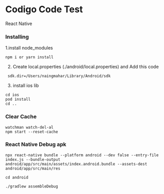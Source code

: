 # Codigo Code Test
React Native

### Installing

1.install node_modules

```
npm i or yarn install
```

2. Create local.properties (./android/local.properties) and Add this code

```
 sdk.dir=/Users/naingmahar/Library/Android/sdk
```

3. install ios lib

```
cd ios
pod install
cd ..
```


### Clear Cache
```
watchman watch-del-al
npm start --reset-cache
```

### React Native Debug apk
```
npx react-native bundle --platform android --dev false --entry-file index.js --bundle-output android/app/src/main/assets/index.android.bundle --assets-dest android/app/src/main/res

cd android

./gradlew assembleDebug
```
